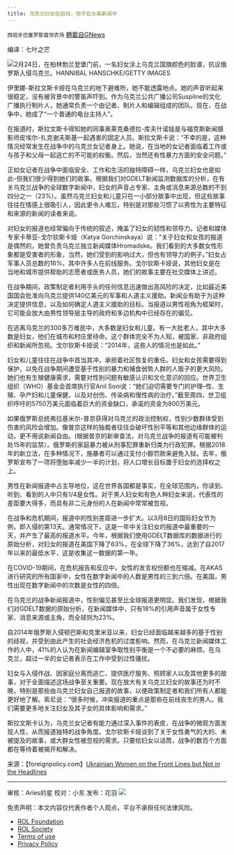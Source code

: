 ```yaml
---
title: 乌克兰妇女在前线，但不在头条新闻中
---
```

`西班牙巴塞罗那喜悦农场` [轉載自GNews](https://gnews.org/zh-hans/2206601/)

编译：七叶之芒

![](https://assets.gnews.org/wp-content/uploads/2022/03/image-2450-edited.png)2月24日，在柏林勃兰登堡门前，一名妇女涂上乌克兰国旗颜色的脸谱，抗议俄罗斯入侵乌克兰。HANNIBAL HANSCHKE/GETTY IMAGES

伊里娜-斯拉文斯卡娅在乌克兰的地下避难所，她不能透露地点。她的声音听起来很稳定，没有被背景中的警笛声吓到。作为乌克兰公共广播公司Suspilne的文化广播执行制片人，她通常负责一个由记者、制片人和编辑组成的团队。现在，在战争中，她成了“一个普通的电台主持人”。

在报道时，斯拉文斯卡得知她的同事奥莱克桑德拉-库夫什诺娃是与福克斯新闻摄影师皮埃尔-扎克谢夫斯基一起遇害的固定人员。斯拉文斯卡说：“不幸的是，这种情况经常发生在战争中的乌克兰女记者身上。她说，在当地的女记者面临着工作或与孩子和父母一起逃亡的不可能的权衡。然后，当然还有性暴力方面的安全问题。”

正如女记者在战争中面临安全、工作和生活的独特障碍一样，乌克兰妇女也是如此–但我们很少得到她们的故事。根据我们对GDELT新闻监测数据库的分析，在有关乌克兰战争的全球数字新闻中，妇女的声音占专家、主角或消息来源总数的不到四分之一（23%）。虽然乌克兰妇女和儿童只在一小部分故事中出现，但这些故事往往在情感上很吸引人，因此更令人难忘，特别是对那些习惯了以男性为主要特征和来源的新闻的读者来说。

对妇女的报道也经常偏向于传统的叙述，掩盖了妇女的韧性和领导力。记者和媒体专家卡蒂亚-戈尔钦斯卡娅（Katya Gorchinskaya）说：“关于妇女和女孩的报道是偶然的，她曾负责乌克兰独立新闻媒体Hromadske。我们看到的大多数女性形象都是受害者的形象，当然，她们受到的影响过大，但也有领导力的例子。”妇女占军事人员总数的16%，其中许多人在前线服务。戈尔钦斯卡娅说，其他妇女是在当地和城市提供帮助的志愿者或医务人员，她们的故事主要在社交媒体上讲述。

在战争期间，政策制定者利用手头的任何信息迅速做出高风险的决定，比如最近美国国会批准向乌克兰提供140亿美元的军事和人道主义援助。新闻业有助于为这种决定提供信息，以及如何确定人道主义援助的目标。当报道以男性视角为框架时，它可能会放大由男性领导层主导的政府和多边机构中已经存在的偏见。

在逃离乌克兰的300多万难民中，大多数是妇女和儿童。有一大批老人，其中大多数是妇女，他们在城市和村庄里待命。这个群体完全不为人知，被国家、非政府组织和新闻所忽视。戈尔钦斯卡娅说：“2014年，这些人的情况也是如此。”

妇女和儿童往往在战争中首当其冲，承担着社区恢复的重任。妇女和女孩需要得到保护，以免在战争期间遭受基于性别的暴力和捕食弱势人群的人贩子的更大风险。她们也有生殖健康需求，需要对性别问题有敏感认识和文化意识的回应。世界卫生组织（WHO）基金会首席执行官Anil Soni说：“她们迫切需要专门的护理–性、生殖、孕产妇和儿童保健，以及对创伤、传染病和慢性病的治疗。”截至周四，世卫组织呼吁的5750万美元面临着巨大的资金缺口，承诺的资金为800万美元。

如果俄罗斯总统弗拉基米尔-普京获得对乌克兰的政治控制权，性别少数群体受到伤害的风险会增加。像普京这样的独裁者往往会破坏性别平等和其他边缘群体的运动，更不用说新闻自由。(根据普京的新审查法，对乌克兰战争的报道有可能被判处15年的监禁）。俄罗斯的家庭暴力被从刑事犯罪重新归类为行政犯罪。根据2018年的新立法，在多种情况下，施暴者可以通过支付小额罚款来避免入狱。去年，俄罗斯宣布了一项将堕胎率减少一半的计划，将人口增长目标置于妇女的选择权之上。

男性在新闻报道中占主导地位，这在世界各国都是事实，在全球范围内，你读到、听到、看到的人中只有1/4是女性。对于黑人妇女和有色人种妇女来说，代表性的差距要大得多，而具有非二元身份的人在新闻中常常被忽视。

在战争和危机期间，报道中的性别差距进一步扩大。以3月8日的国际妇女节为例，即入侵的第13天。通常情况下，这是一年中关注妇女的报道中最重要的一天，并产生了最高的报道水平。今年，根据我们使用GDELT数据库的数据进行的原始分析，对妇女的报道在美国下降了63%，在全球下降了36%，达到了自2017年以来的最低水平，这是收集这一数据的第一年。

在COVID-19期间，在危机报告和反应中，女性的发言权份额也在缩减。在AKAS进行研究的所有国家中，女性在数字新闻中的人数是男性的三到六倍。在美国，男性出现在数字新闻中的次数是女性的四倍。

在乌克兰的战争新闻报道中，性别偏见甚至比全球报道更明显。我们发现，根据我们对GDELT数据的原始分析，在新闻媒体中，只有18%的引用声音属于女性专家、消息来源或主角，而全球则为23%。

自2014年俄罗斯入侵顿巴斯和克里米亚以来，妇女已经面临越来越多的基于性别的歧视，并受到由此产生的社会经济危机的过度影响。然而，在乌克兰新闻媒体工作的人中，41%的人认为在新闻编辑室争取性别平衡是一个不必要的麻烦。在乌克兰，超过一半的女记者表示在工作中受到过性骚扰。

妇女与入侵作战、因家庭分离而逃亡、提供医疗服务、照顾家人以及其他更多的故事，对于全面描述这场战争至关重要。现在放大有关乌克兰妇女的故事还为时不晚，特别是那些由乌克兰妇女自己报道的故事，以便政策制定者和我们所有人都能更好地了解。索尼说：“很多时候，冲突报道的重点是那些在前线丧生的男人。我们需要更多地关注妇女及其子女的具体影响和需求。”

斯拉文斯卡认为，乌克兰女记者有能力通过深入事件的表皮，在战争的微观方面发现人性，从而报道独特的战争角度。戈尔钦斯卡娅谈到了关于女性勇气的大的、未被提及的故事，或大群女性被忽视的需求。只要给妇女以话筒，战争的数百个方面都在等待着被揭开和解决。

来源：【foreignpolicy.com】[Ukrainian Women on the Front Lines but Not in the Headlines](https://foreignpolicy.com/2022/03/20/ukrainian-women-in-the-frontlines-but-not-the-headlines/)

* * *

审核：Aries的星
校对：小东
发布：花羽
![](https://assets.gnews.org/wp-content/uploads/2022/03/GNEWS_CH.-1-3-2.jpeg)
 

免责声明：本文内容仅代表作者个人观点，平台不承担任何法律风险。

- [ROL Foundation](https://rolfoundation.org/)
- [ROL Society](https://rolsociety.org/)
- [Terms of use](https://gnews.org/terms-of-use-3/)
- [Privacy Policy](https://gnews.org/privacy-policy/)
